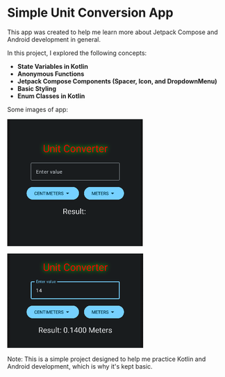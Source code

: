 # Simple Unit Conversion App

This app was created to help me learn more about Jetpack Compose and Android development in general.

In this project, I explored the following concepts:

- **State Variables in Kotlin**
- **Anonymous Functions**
- **Jetpack Compose Components (Spacer, Icon, and DropdownMenu)**
- **Basic Styling**
- **Enum Classes in Kotlin**

Some images of app:

![Image Without Value](images/ImageWithoutValue.png "Image Without Value")

![Image With Value](images/ImageWithValue.png "Image With Value")



Note: This is a simple project designed to help me practice Kotlin and Android development, which is why it's kept basic.